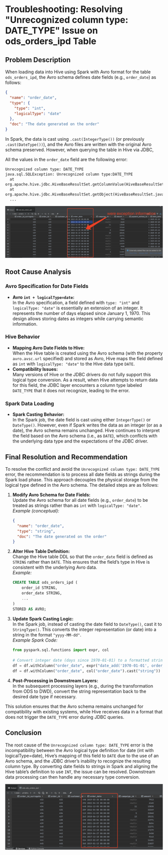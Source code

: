 # Troubleshooting: Resolving "Unrecognized column type: DATE_TYPE" Issue on ods_orders_ipd Table

## Problem Description

When loading data into Hive using Spark with Avro format for the table `ods_orders_ipd`, the Avro schema defines date fields (e.g., `order_date`) as follows:

```json
{
  "name": "order_date",
  "type": {
    "type": "int",
    "logicalType": "date"
  },
  "doc": "The date generated on the order"
}
```

In Spark, the data is cast using `.cast(IntegerType())` (or previously `.cast(DateType())`), and the Avro files are written with the original Avro schema preserved. However, when querying the table in Hive via JDBC, 

All the values in the `order_date` field are the following error:

```
Unrecognized column type: DATE_TYPE
java.sql.SQLException: Unrecognized column type:DATE_TYPE
  at org.apache.hive.jdbc.HiveBaseResultSet.getColumnValue(HiveBaseResultSet.java:430)
  at org.apache.hive.jdbc.HiveBaseResultSet.getObject(HiveBaseResultSet.java:467)
  ...
```
![1741631354779](image/10-MAR-2025/1741631354779.png)

## Root Cause Analysis

### Avro Specification for Date Fields

- **Avro `int + logicalType=date`:**  
  In the Avro specification, a field defined with `type: "int"` and `logicalType: "date"` is essentially an extension of an integer. It represents the number of days elapsed since January 1, 1970. This design allows storing dates as integers while carrying semantic information.

### Hive Behavior

- **Mapping Avro Date Fields to Hive:**  
  When the Hive table is created using the Avro schema (with the property `avro.avsc.url` specified) and stored as Avro, Hive maps the field defined as `int` with `logicalType: "date"` to the Hive data type `DATE`.  
- **Compatibility Issues:**  
  Many versions of Hive or the JDBC drivers do not fully support this logical type conversion. As a result, when Hive attempts to return data for this field, the JDBC layer encounters a column type labeled `DATE_TYPE` that it does not recognize, leading to the error.

### Spark Data Loading

- **Spark Casting Behavior:**  
  In the Spark job, the date field is cast using either `IntegerType()` or `DateType()`. However, even if Spark writes the data as an integer (or as a date), the Avro schema remains unchanged. Hive continues to interpret the field based on the Avro schema (i.e., as `DATE`), which conflicts with the underlying data type and the expectations of the JDBC driver.

## Final Resolution and Recommendation

To resolve the conflict and avoid the `Unrecognized column type: DATE_TYPE` error, the recommendation is to process all date fields as strings during the Spark load phase. This approach decouples the physical storage from the logical type defined in the Avro schema. The detailed steps are as follows:

1. **Modify Avro Schema for Date Fields:**  
   Update the Avro schema for all date fields (e.g., `order_date`) to be treated as strings rather than as `int` with `logicalType: "date"`.  
   _Example (conceptual):_  
   ```json
   {
     "name": "order_date",
     "type": "string",
     "doc": "The date generated on the order"
   }
   ```

2. **Alter Hive Table Definition:**  
   Change the Hive table DDL so that the `order_date` field is defined as `STRING` rather than `DATE`. This ensures that the field’s type in Hive is consistent with the underlying Avro data.  
   _Example:_  
   ```sql
   CREATE TABLE ods_orders_ipd (
       order_id STRING,
       order_date STRING,
       ...
   )
   STORED AS AVRO;
   ```

3. **Update Spark Casting Logic:**  
   In the Spark job, instead of casting the date field to `DateType()`, cast it to `StringType()`. This converts the integer representation (or date) into a string in the format `"yyyy-MM-dd"`.  
   _Example Spark Code:_  
   ```python
   from pyspark.sql.functions import expr, col

   # Convert integer date (days since 1970-01-01) to a formatted string
   df = df.withColumn("order_date", expr("date_add('1970-01-01', order_date)"))
   df = df.withColumn("order_date", col("order_date").cast("string"))
   ```

4. **Post-Processing in Downstream Layers:**  
   In the subsequent processing layers (e.g., during the transformation from ODS to DWD), convert the string representation back to the desired date type if necessary.

This solution ensures that the Avro schema remains unchanged for compatibility with existing systems, while Hive receives data in a format that does not trigger the `DATE_TYPE` error during JDBC queries.

## Conclusion

The root cause of the `Unrecognized column type: DATE_TYPE` error is the incompatibility between the Avro logical type definition for date (int with logicalType=date), Hive’s mapping of this field to `DATE` due to the use of an Avro schema, and the JDBC driver’s inability to recognize the resulting column type. By converting date fields to strings in Spark and aligning the Hive table’s definition to use `INT`, the issue can be resolved. Downstream data processing can then handle any necessary type conversion.

![1741631491093](image/10-MAR-2025/1741631491093.png)